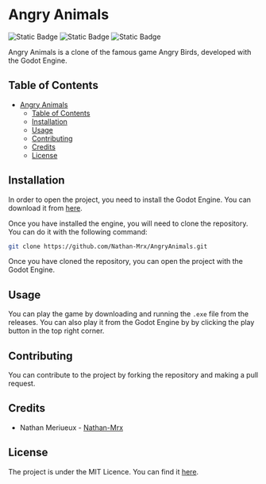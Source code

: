 # Angry Animals
![Static Badge](https://img.shields.io/badge/Licence-MIT-green)
![Static Badge](https://img.shields.io/badge/Status-In_progress-gold)
![Static Badge](https://img.shields.io/badge/Engine-Godot-blue)

Angry Animals is a clone of the famous game Angry Birds, developed with the Godot Engine.

## Table of Contents

- [Angry Animals](#angry-animals)
  - [Table of Contents](#table-of-contents)
  - [Installation](#installation)
  - [Usage](#usage)
  - [Contributing](#contributing)
  - [Credits](#credits)
  - [License](#license)


## Installation

In order to open the project, you need to install the Godot Engine. You can download it from [here](https://godotengine.org/download).

Once you have installed the engine, you will need to clone the repository. You can do it with the following command:
```bash
git clone https://github.com/Nathan-Mrx/AngryAnimals.git
```

Once you have cloned the repository, you can open the project with the Godot Engine.

## Usage

You can play the game by downloading and running the `.exe` file from the releases.
 You can also play it from the Godot Engine by by clicking the play button in the top right corner.

## Contributing

You can contribute to the project by forking the repository and making a pull request.

## Credits

- Nathan Meriueux - [Nathan-Mrx](https://github.com/Nathan-Mrx/)

## License

The project is under the MIT Licence. You can find it [here](/LICENSE).
